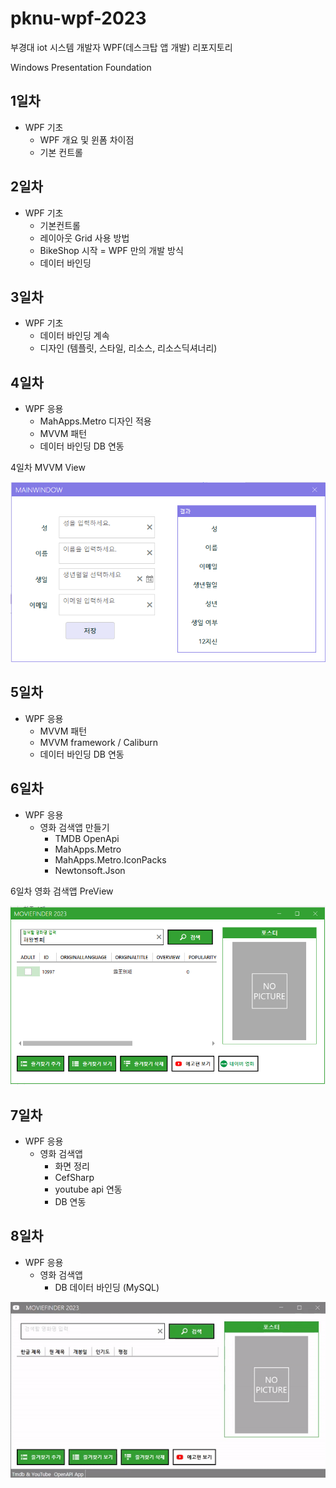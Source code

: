 # pknu-wpf-2023
부경대 iot 시스템 개발자 WPF(데스크탑 앱 개발) 리포지토리 

Windows Presentation Foundation


## 1일차 
- WPF 기초 
	- WPF 개요 및 윈폼 차이점
	- 기본 컨트롤 

## 2일차 
- WPF 기초
	- 기본컨트롤
	- 레이아웃 Grid 사용 방법 
	- BikeShop 시작
	= WPF 만의 개발 방식
	- 데이터 바인딩 
	
## 3일차 
- WPF 기초
	- 데이터 바인딩 계속 
	- 디자인 (템플릿, 스타일, 리소스, 리소스딕셔너리)
	
## 4일차 
- WPF 응용
	- MahApps.Metro 디자인 적용
	- MVVM 패턴 
	- 데이터 바인딩 DB 연동

4일차 MVVM View	
	
<img src="https://raw.githubusercontent.com/jangsihyeon/pknu-wpf-2023/main/imgs/wpf01.PNG" width="700" />

## 5일차 
- WPF 응용
	- MVVM 패턴
	- MVVM framework / Caliburn
	- 데이터 바인딩 DB 연동
	
## 6일차 
- WPF 응용
	- 영화 검색앱 만들기 
		- TMDB OpenApi
		- MahApps.Metro
		- MahApps.Metro.IconPacks
		- Newtonsoft.Json
	
6일차 영화 검색앱 PreView

<img src="https://raw.githubusercontent.com/jangsihyeon/pknu-wpf-2023/main/imgs/wpf02.PNG" width="700" />
	
## 7일차 
- WPF 응용
	- 영화 검색앱
		- 화면 정리 
		- CefSharp
		- youtube api 연동 
		- DB 연동 
		
## 8일차 
- WPF 응용
	- 영화 검색앱
		- DB 데이터 바인딩 (MySQL)
		
<img src="https://raw.githubusercontent.com/jangsihyeon/pknu-wpf-2023/main/imgs/wfp03.GIF" width="700" />